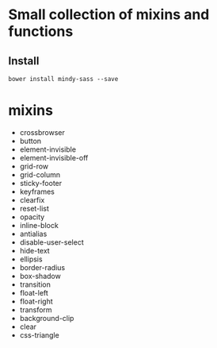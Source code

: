 # Small collection of mixins and functions

## Install

```
bower install mindy-sass --save
```

# mixins

* crossbrowser
* button
* element-invisible
* element-invisible-off
* grid-row
* grid-column
* sticky-footer
* keyframes
* clearfix
* reset-list
* opacity
* inline-block
* antialias
* disable-user-select
* hide-text
* ellipsis
* border-radius
* box-shadow
* transition
* float-left
* float-right
* transform
* background-clip
* clear
* css-triangle